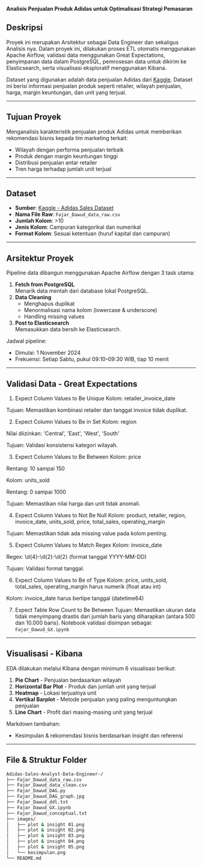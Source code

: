 **Analisis Penjualan Produk Adidas untuk Optimalisasi Strategi Pemasaran**

## Deskripsi
Proyek ini merupakan Arsitektur sebagai Data Engineer dan sekaligus Analisis nya. Dalam proyek ini, dilakukan proses ETL otomatis menggunakan Apache Airflow, validasi data menggunakan Great Expectations, penyimpanan data dalam PostgreSQL, pemrosesan data untuk dikirim ke Elasticsearch, serta visualisasi eksploratif menggunakan Kibana.

Dataset yang digunakan adalah data penjualan Adidas dari [Kaggle](https://www.kaggle.com/datasets/heemalichaudhari/adidas-sales-dataset). Dataset ini berisi informasi penjualan produk seperti retailer, wilayah penjualan, harga, margin keuntungan, dan unit yang terjual.

---

## Tujuan Proyek
Menganalisis karakteristik penjualan produk Adidas untuk memberikan rekomendasi bisnis kepada tim marketing terkait:
- Wilayah dengan performa penjualan terbaik
- Produk dengan margin keuntungan tinggi
- Distribusi penjualan antar retailer
- Tren harga terhadap jumlah unit terjual

---

## Dataset
- **Sumber**: [Kaggle - Adidas Sales Dataset](https://www.kaggle.com/datasets/heemalichaudhari/adidas-sales-dataset)
- **Nama File Raw**: `Fajar_Dawud_data_raw.csv`
- **Jumlah Kolom**: >10
- **Jenis Kolom**: Campuran kategorikal dan numerikal
- **Format Kolom**: Sesuai ketentuan (huruf kapital dan campuran)

---

## Arsitektur Proyek
Pipeline data dibangun menggunakan Apache Airflow dengan 3 task utama:

1. **Fetch from PostgreSQL**  
   Menarik data mentah dari database lokal PostgreSQL.
2. **Data Cleaning**  
   - Menghapus duplikat  
   - Menormalisasi nama kolom (lowercase & underscore)  
   - Handling missing values
3. **Post to Elasticsearch**  
   Memasukkan data bersih ke Elasticsearch.

Jadwal pipeline:
- Dimulai: 1 November 2024
- Frekuensi: Setiap Sabtu, pukul 09:10–09:30 WIB, tiap 10 menit

---

## Validasi Data - Great Expectations
1. Expect Column Values to Be Unique
Kolom: retailer_invoice_date

Tujuan: Memastikan kombinasi retailer dan tanggal invoice tidak duplikat.

2. Expect Column Values to Be in Set
Kolom: region

Nilai diizinkan: 'Central', 'East', 'West', 'South'

Tujuan: Validasi konsistensi kategori wilayah.

3. Expect Column Values to Be Between
Kolom: price

Rentang: 10 sampai 150

Kolom: units_sold

Rentang: 0 sampai 1000

Tujuan: Memastikan nilai harga dan unit tidak anomali.

4. Expect Column Values to Not Be Null
Kolom: product, retailer, region, invoice_date, units_sold, price, total_sales, operating_margin

Tujuan: Memastikan tidak ada missing value pada kolom penting.

5. Expect Column Values to Match Regex
Kolom: invoice_date

Regex: \d{4}-\d{2}-\d{2} (format tanggal YYYY-MM-DD)

Tujuan: Validasi format tanggal.

6. Expect Column Values to Be of Type
Kolom: price, units_sold, total_sales, operating_margin harus numerik (float atau int)

Kolom: invoice_date harus bertipe tanggal (datetime64)

7. Expect Table Row Count to Be Between
Tujuan: Memastikan ukuran data tidak menyimpang drastis dari jumlah baris yang diharapkan (antara 500 dan 10.000 baris).
Notebook validasi disimpan sebagai:
`Fajar_Dawud_GX.ipynb`

---

## Visualisasi - Kibana
EDA dilakukan melalui Kibana dengan minimum 6 visualisasi berikut:
1. **Pie Chart** - Penjualan berdasarkan wilayah
2. **Horizontal Bar Plot** - Produk dan jumlah unit yang terjual
3. **Heatmap** - Lokasi terjualnya unit
4. **Vertikal Barplot** - Metode penjualan yang paling menguntungkan penjualan
5. **Line Chart** - Profit dari masing-masing unit yang terjual

Markdown tambahan:
- Kesimpulan & rekomendasi bisnis berdasarkan insight dan referensi

---

## File & Struktur Folder
```bash
Adidas-Sales-Analyst-Data-Engineer-/
├── Fajar_Dawud_data_raw.csv
├── Fajar_Dawud_data_clean.csv
├── Fajar_Dawud_DAG.py
├── Fajar_Dawud_DAG_graph.jpg
├── Fajar_Dawud_ddl.txt
├── Fajar_Dawud_GX.ipynb
├── Fajar_Dawud_conceptual.txt
├── images/
│   ├── plot & insight 01.png
│   ├── plot & insight 02.png
│   ├── plot & insight 03.png
│   ├── plot & insight 04.png
│   ├── plot & insight 05.png
│   └── kesimpulan.png
└── README.md